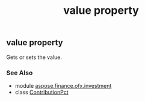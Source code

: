 ﻿---
title: value property
second_title: Aspose.Finance for Python via .NET API References
description: 
type: docs
weight: 40
url: /python-net/aspose.finance.ofx.investment/contributionpct/value/
is_root: false
---

## value property


Gets or sets the value.

### See Also
* module [aspose.finance.ofx.investment](../../)
* class [ContributionPct](/finance/python-net/aspose.finance.ofx.investment/contributionpct)
